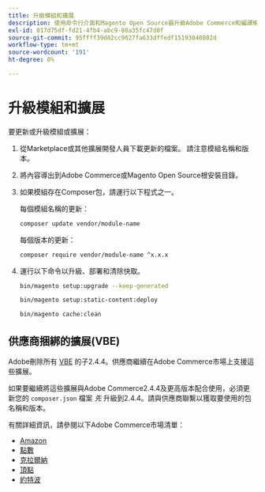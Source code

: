 ```yaml
---
title: 升級模組和擴展
description: 使用命令行介面和Magento Open Source器升級Adobe Commerce和編譯模組和擴展。
exl-id: 017d75df-fd21-4fb4-abc9-80a35fc47d0f
source-git-commit: 95ffff39d82cc9027fa633dffedf15193040802d
workflow-type: tm+mt
source-wordcount: '191'
ht-degree: 0%

---
```


# 升級模組和擴展

要更新或升級模組或擴展：

1. 從Marketplace或其他擴展開發人員下載更新的檔案。 請注意模組名稱和版本。

1. 將內容導出到Adobe Commerce或Magento Open Source根安裝目錄。

1. 如果模組存在Composer包，請運行以下程式之一。

   每個模組名稱的更新：

   ```bash
   composer update vendor/module-name
   ```

   每個版本的更新：

   ```bash
   composer require vendor/module-name ^x.x.x
   ```

1. 運行以下命令以升級、部署和清除快取。

   ```bash
   bin/magento setup:upgrade --keep-generated
   ```

   ```bash
   bin/magento setup:static-content:deploy
   ```

   ```bash
   bin/magento cache:clean
   ```

## 供應商捆綁的擴展(VBE)

Adobe刪除所有 [VBE](https://devdocs.magento.com/extensions/vendor/) 的子2.4.4。供應商繼續在Adobe Commerce市場上支援這些擴展。

如果要繼續將這些擴展與Adobe Commerce2.4.4及更高版本配合使用，必須更新您的 `composer.json` 檔案 _先_ 升級到2.4.4。請與供應商聯繫以獲取要使用的包名稱和版本。

有關詳細資訊，請參閱以下Adobe Commerce市場清單：

- [Amazon](https://marketplace.magento.com/amzn-amazon-pay-magento-2-module.html)
- [點數](https://marketplace.magento.com/dotdigital-dotdigital-magento2-os-package.html)
- [克拉爾納](https://marketplace.magento.com/klarna-m2-klarna.html)
- [頂點](https://marketplace.magento.com/vertexinc-vertex-tax-module.html)
- [約特波](https://marketplace.magento.com/yotpo-module-yotpo.html)
